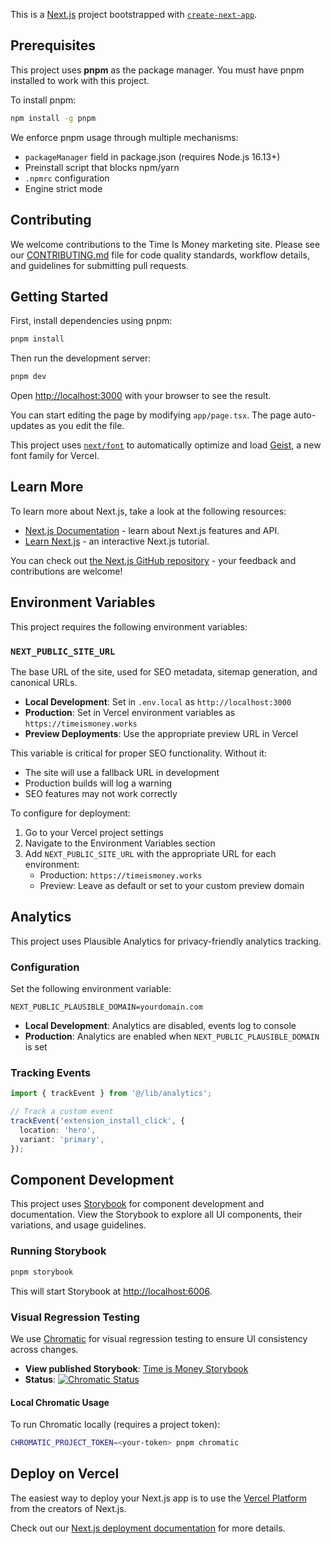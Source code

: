 This is a [Next.js](https://nextjs.org) project bootstrapped with [`create-next-app`](https://nextjs.org/docs/app/api-reference/cli/create-next-app).

## Prerequisites

This project uses **pnpm** as the package manager. You must have pnpm installed to work with this project.

To install pnpm:

```bash
npm install -g pnpm
```

We enforce pnpm usage through multiple mechanisms:

- `packageManager` field in package.json (requires Node.js 16.13+)
- Preinstall script that blocks npm/yarn
- `.npmrc` configuration
- Engine strict mode

## Contributing

We welcome contributions to the Time Is Money marketing site. Please see our [CONTRIBUTING.md](CONTRIBUTING.md) file for code quality standards, workflow details, and guidelines for submitting pull requests.

## Getting Started

First, install dependencies using pnpm:

```bash
pnpm install
```

Then run the development server:

```bash
pnpm dev
```

Open [http://localhost:3000](http://localhost:3000) with your browser to see the result.

You can start editing the page by modifying `app/page.tsx`. The page auto-updates as you edit the file.

This project uses [`next/font`](https://nextjs.org/docs/app/building-your-application/optimizing/fonts) to automatically optimize and load [Geist](https://vercel.com/font), a new font family for Vercel.

## Learn More

To learn more about Next.js, take a look at the following resources:

- [Next.js Documentation](https://nextjs.org/docs) - learn about Next.js features and API.
- [Learn Next.js](https://nextjs.org/learn) - an interactive Next.js tutorial.

You can check out [the Next.js GitHub repository](https://github.com/vercel/next.js) - your feedback and contributions are welcome!

## Environment Variables

This project requires the following environment variables:

### `NEXT_PUBLIC_SITE_URL`

The base URL of the site, used for SEO metadata, sitemap generation, and canonical URLs.

- **Local Development**: Set in `.env.local` as `http://localhost:3000`
- **Production**: Set in Vercel environment variables as `https://timeismoney.works`
- **Preview Deployments**: Use the appropriate preview URL in Vercel

This variable is critical for proper SEO functionality. Without it:

- The site will use a fallback URL in development
- Production builds will log a warning
- SEO features may not work correctly

To configure for deployment:

1. Go to your Vercel project settings
2. Navigate to the Environment Variables section
3. Add `NEXT_PUBLIC_SITE_URL` with the appropriate URL for each environment:
   - Production: `https://timeismoney.works`
   - Preview: Leave as default or set to your custom preview domain

## Analytics

This project uses Plausible Analytics for privacy-friendly analytics tracking.

### Configuration

Set the following environment variable:

```
NEXT_PUBLIC_PLAUSIBLE_DOMAIN=yourdomain.com
```

- **Local Development**: Analytics are disabled, events log to console
- **Production**: Analytics are enabled when `NEXT_PUBLIC_PLAUSIBLE_DOMAIN` is set

### Tracking Events

```typescript
import { trackEvent } from '@/lib/analytics';

// Track a custom event
trackEvent('extension_install_click', {
  location: 'hero',
  variant: 'primary',
});
```

## Component Development

This project uses [Storybook](https://storybook.js.org/) for component development and documentation. View the Storybook to explore all UI components, their variations, and usage guidelines.

### Running Storybook

```bash
pnpm storybook
```

This will start Storybook at [http://localhost:6006](http://localhost:6006).

### Visual Regression Testing

We use [Chromatic](https://www.chromatic.com/) for visual regression testing to ensure UI consistency across changes.

- **View published Storybook**: [Time is Money Storybook](https://www.chromatic.com/library?appId=<your-app-id>)
- **Status**: [![Chromatic Status](https://github.com/your-org/timeismoney-splash/actions/workflows/chromatic.yml/badge.svg)](https://github.com/your-org/timeismoney-splash/actions/workflows/chromatic.yml)

#### Local Chromatic Usage

To run Chromatic locally (requires a project token):

```bash
CHROMATIC_PROJECT_TOKEN=<your-token> pnpm chromatic
```

## Deploy on Vercel

The easiest way to deploy your Next.js app is to use the [Vercel Platform](https://vercel.com/new?utm_medium=default-template&filter=next.js&utm_source=create-next-app&utm_campaign=create-next-app-readme) from the creators of Next.js.

Check out our [Next.js deployment documentation](https://nextjs.org/docs/app/building-your-application/deploying) for more details.
